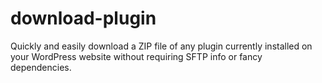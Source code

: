 # download-plugin
Quickly and easily download a ZIP file of any plugin currently installed on your WordPress website without requiring SFTP info or fancy dependencies.
